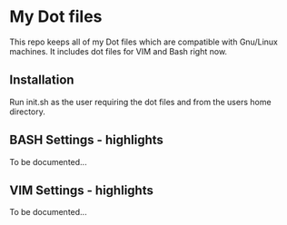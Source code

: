 # My Dot files
This repo keeps all of my Dot files which are compatible with Gnu/Linux machines. It includes dot files for VIM and Bash right now.

## Installation
Run init.sh as the user requiring the dot files and from the users home directory.

## BASH Settings - highlights
To be documented...

## VIM Settings - highlights
To be documented...
